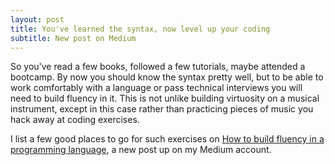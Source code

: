 ```yaml
---
layout: post
title: You've learned the syntax, now level up your coding
subtitle: New post on Medium
---
```


So you've read a few books, followed a few tutorials, maybe attended a bootcamp. By now you should know the syntax pretty well, but to be able to work comfortably with a language or pass technical interviews you will need to build fluency in it. This is not unlike building virtuosity on a musical instrument, except in this case rather than practicing pieces of music you hack away at coding exercises. 

I list a few good places to go for such exercises on [How to build fluency in a programming language](https://medium.com/@christianmondorf/how-to-build-fluency-in-a-programming-language-3fdca65323c6), a new post up on my Medium account.


